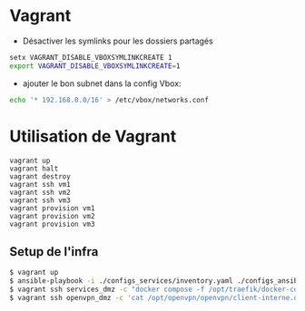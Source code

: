 # Vagrant

- Désactiver les symlinks pour les dossiers partagés
```bash
setx VAGRANT_DISABLE_VBOXSYMLINKCREATE 1
export VAGRANT_DISABLE_VBOXSYMLINKCREATE=1
```

- ajouter le bon subnet dans la config Vbox:
```bash
echo '* 192.168.0.0/16' > /etc/vbox/networks.conf
```

# Utilisation de Vagrant
```
vagrant up
vagrant halt
vagrant destroy
vagrant ssh vm1
vagrant ssh vm2
vagrant ssh vm3
vagrant provision vm1
vagrant provision vm2
vagrant provision vm3
```

## Setup de l'infra

```bash
$ vagrant up
$ ansible-playbook -i ./configs_services/inventory.yaml ./configs_ansible/install_elk.yaml
$ vagrant ssh services_dmz -c "docker compose -f /opt/traefik/docker-compose.yml logs peertube | grep -A1 root"
$ vagrant ssh openvpn_dmz -c 'cat /opt/openvpn/openvpn/client-interne.ovpn' > client-interne.ovpn
```
